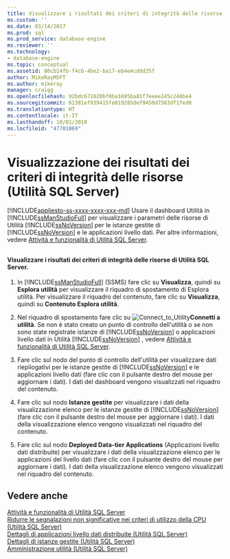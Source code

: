 ```yaml
---
title: Visualizzare i risultati dei criteri di integrità delle risorse (Utilità SQL Server) | Microsoft Docs
ms.custom: ''
ms.date: 03/14/2017
ms.prod: sql
ms.prod_service: database-engine
ms.reviewer: ''
ms.technology:
- database-engine
ms.topic: conceptual
ms.assetid: 80cb14fb-f4c6-4be2-ba17-eb4e4cddd35f
author: MikeRayMSFT
ms.author: mikeray
manager: craigg
ms.openlocfilehash: 92bdc671820bf0ba1695ba81f7eeee245c248be4
ms.sourcegitcommit: 61381ef939415fe019285def9450d7583df1fed0
ms.translationtype: HT
ms.contentlocale: it-IT
ms.lasthandoff: 10/01/2018
ms.locfileid: "47701069"
---
```

# <a name="view-resource-health-policy-results-sql-server-utility"></a>Visualizzazione dei risultati dei criteri di integrità delle risorse (Utilità SQL Server)
[!INCLUDE[appliesto-ss-xxxx-xxxx-xxx-md](../../includes/appliesto-ss-xxxx-xxxx-xxx-md.md)]
  Usare il dashboard Utilità in [!INCLUDE[ssManStudioFull](../../includes/ssmanstudiofull-md.md)] per visualizzare i parametri delle risorse di Utilità [!INCLUDE[ssNoVersion](../../includes/ssnoversion-md.md)] per le istanze gestite di [!INCLUDE[ssNoVersion](../../includes/ssnoversion-md.md)] e le applicazioni livello dati. Per altre informazioni, vedere [Attività e funzionalità di Utilità SQL Server](../../relational-databases/manage/sql-server-utility-features-and-tasks.md).  
  
##  <a name="SSMSProcedure"></a>  
  
#### <a name="view-sql-server-utility-resource-health-policy-results"></a>Visualizzare i risultati dei criteri di integrità delle risorse di Utilità SQL Server.  
  
1.  In [!INCLUDE[ssManStudioFull](../../includes/ssmanstudiofull-md.md)] (SSMS) fare clic su **Visualizza**, quindi su **Esplora utilità** per visualizzare il riquadro di spostamento di Esplora utilità. Per visualizzare il riquadro del contenuto, fare clic su **Visualizza**, quindi su **Contenuto Esplora utilità**.  
  
2.  Nel riquadro di spostamento fare clic su ![](../../relational-databases/manage/media/connect-to-utility.gif "Connect_to_Utility")**Connetti a utilità**. Se non è stato creato un punto di controllo dell'utilità o se non sono state registrate istanze di [!INCLUDE[ssNoVersion](../../includes/ssnoversion-md.md)] o applicazioni livello dati in Utilità [!INCLUDE[ssNoVersion](../../includes/ssnoversion-md.md)] , vedere [Attività e funzionalità di Utilità SQL Server](../../relational-databases/manage/sql-server-utility-features-and-tasks.md).  
  
3.  Fare clic sul nodo del punto di controllo dell'utilità per visualizzare dati riepilogativi per le istanze gestite di [!INCLUDE[ssNoVersion](../../includes/ssnoversion-md.md)] e le applicazioni livello dati (fare clic con il pulsante destro del mouse per aggiornare i dati). I dati del dashboard vengono visualizzati nel riquadro del contenuto.  
  
4.  Fare clic sul nodo **Istanze gestite** per visualizzare i dati della visualizzazione elenco per le istanze gestite di [!INCLUDE[ssNoVersion](../../includes/ssnoversion-md.md)] (fare clic con il pulsante destro del mouse per aggiornare i dati). I dati della visualizzazione elenco vengono visualizzati nel riquadro del contenuto.  
  
5.  Fare clic sul nodo **Deployed Data-tier Applications** (Applicazioni livello dati distribuite) per visualizzare i dati della visualizzazione elenco per le applicazioni del livello dati (fare clic con il pulsante destro del mouse per aggiornare i dati). I dati della visualizzazione elenco vengono visualizzati nel riquadro del contenuto.  
  
## <a name="see-also"></a>Vedere anche  
 [Attività e funzionalità di Utilità SQL Server](../../relational-databases/manage/sql-server-utility-features-and-tasks.md)   
 [Ridurre le segnalazioni non significative nei criteri di utilizzo della CPU &#40;Utilità SQL Server&#41;](../../relational-databases/manage/reduce-noise-in-cpu-utilization-policies-sql-server-utility.md)   
 [Dettagli di applicazioni livello dati distribuite &#40;Utilità SQL Server&#41;](http://msdn.microsoft.com/library/79c41dd9-abcb-434e-9326-00a341d5c867)   
 [Dettagli di istanze gestite &#40;Utilità SQL Server&#41;](http://msdn.microsoft.com/library/6e51b7bb-a733-4852-8c33-7f4dbdf931c2)   
 [Amministrazione utilità &#40;Utilità SQL Server&#41;](http://msdn.microsoft.com/library/3e5a00c3-8905-40f0-9ddc-d924df9c2f0d)  
  
  
